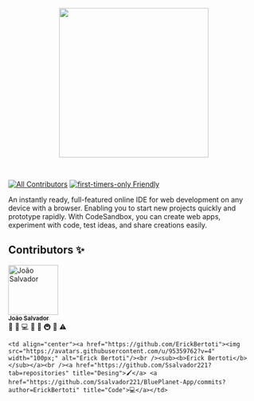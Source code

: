 <p align="center">
  <a href="https://github.com/Ssalvador221/BluePlanet-App">
    <img src="https://media.licdn.com/dms/image/C4D22AQGAwzB5_8l3Xg/feedshare-shrink_1280/0/1668088320523?e=1674691200&v=beta&t=n675CzO54kXXlOuanoGvprSQPTPG6GoabYDndFhfEr4" height="300px">
  </a>
</p>

&nbsp;

[![All Contributors](https://img.shields.io/badge/all_contributors-5-orange.svg?style=flat-square)](#contributors-)
[![first-timers-only Friendly](https://img.shields.io/badge/first--timers--only-friendly-blue.svg)](http://www.firsttimersonly.com/)

An instantly ready, full-featured online IDE for web development on any device
with a browser. Enabling you to start new projects quickly and prototype
rapidly. With CodeSandbox, you can create web apps, experiment with code, test
ideas, and share creations easily.


 
## Contributors ✨
<tr>
    <td align="center"><a href="https://github.com/Ssalvador221"><img src="https://avatars.githubusercontent.com/u/82125523?v=4" width="100px;" alt="João Salvador"/><br /><sub><b>João Salvador</b></sub></a><br /><a title="Answering Questions">💬</a> <a href="#blog-CompuIves" </a> <a  title="Bug reports">🐛</a> <a  title="Code">💻</a> <a title="Design">🎨</a> <a title="Documentation">📖</a> <a title="Lider do Time</a>🧠<a  title="Infrastructure (Hosting, Build-Tools, etc)">🚇</a> <a  title="Reviewed Pull Requests">👀</a> <a title="Tests">⚠️</a></td>
  
    <td align="center"><a href="https://github.com/ErickBertoti"><img src="https://avatars.githubusercontent.com/u/95359762?v=4" width="100px;" alt="Erick Bertoti"/><br /><sub><b>Erick Bertoti</b></sub></a><br /><a href="https://github.com/Ssalvador221?tab=repositories" title="Desing">🖌</a> <a href="https://github.com/Ssalvador221/BluePlanet-App/commits?author=ErickBertoti" title="Code">💻</a></td>
  

